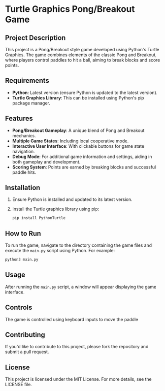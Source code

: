 
# Turtle Graphics Pong/Breakout Game

## Project Description

This project is a Pong/Breakout style game developed using Python's Turtle Graphics. The game combines elements of the classic Pong and Breakout, where players control paddles to hit a ball, aiming to break blocks and score points.

## Requirements

- **Python**: Latest version (ensure Python is updated to the latest version).
- **Turtle Graphics Library**: This can be installed using Python's pip package manager.

## Features

- **Pong/Breakout Gameplay**: A unique blend of Pong and Breakout mechanics.
- **Multiple Game States**: Including local cooperative mode.
- **Interactive User Interface**: With clickable buttons for game state navigation.
- **Debug Mode**: For additional game information and settings, aiding in both gameplay and development.
- **Scoring System**: Points are earned by breaking blocks and successful paddle hits.

## Installation

1. Ensure Python is installed and updated to its latest version.
2. Install the Turtle graphics library using pip:

   ```bash
   pip install PythonTurtle
   ```

## How to Run

To run the game, navigate to the directory containing the game files and execute the `main.py` script using Python. For example:

```bash
python3 main.py
```

## Usage

After running the `main.py` script, a window will appear displaying the game interface.

## Controls

The game is controlled using keyboard inputs to move the paddle

## Contributing

If you'd like to contribute to this project, please fork the repository and submit a pull request.

## License

This project is licensed under the MIT License. For more details, see the LICENSE file.
